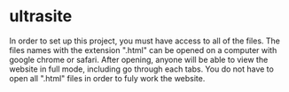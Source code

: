 # ultrasite
In order to set up this project, you must have access to all of the files. The files names with the extension ".html" can be opened on a computer with google chrome or safari. 
After opening, anyone will be able to view the website in full mode, including go through each tabs. 
You do not have to open all ".html" files in order to fuly work the website. 
